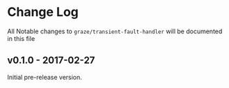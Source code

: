 # Change Log

All Notable changes to `graze/transient-fault-handler` will be documented in this file

## v0.1.0 - 2017-02-27

Initial pre-release version.
